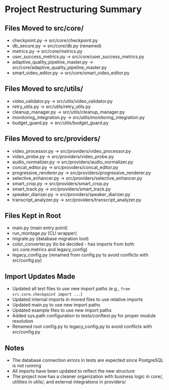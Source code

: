 # Project Restructuring Summary

## Files Moved to src/core/
- checkpoint.py → src/core/checkpoint.py
- db_secure.py → src/core/db.py (renamed)
- metrics.py → src/core/metrics.py
- user_success_metrics.py → src/core/user_success_metrics.py
- adaptive_quality_pipeline_master.py → src/core/adaptive_quality_pipeline_master.py
- smart_video_editor.py → src/core/smart_video_editor.py

## Files Moved to src/utils/
- video_validator.py → src/utils/video_validator.py
- retry_utils.py → src/utils/retry_utils.py
- cleanup_manager.py → src/utils/cleanup_manager.py
- monitoring_integration.py → src/utils/monitoring_integration.py
- budget_guard.py → src/utils/budget_guard.py

## Files Moved to src/providers/
- video_processor.py → src/providers/video_processor.py
- video_probe.py → src/providers/video_probe.py
- audio_normalizer.py → src/providers/audio_normalizer.py
- concat_editor.py → src/providers/concat_editor.py
- progressive_renderer.py → src/providers/progressive_renderer.py
- selective_enhancer.py → src/providers/selective_enhancer.py
- smart_crop.py → src/providers/smart_crop.py
- smart_track.py → src/providers/smart_track.py
- speaker_diarizer.py → src/providers/speaker_diarizer.py
- transcript_analyzer.py → src/providers/transcript_analyzer.py

## Files Kept in Root
- main.py (main entry point)
- run_montage.py (CLI wrapper)
- migrate.py (database migration tool)
- color_converter.py (to be decided - has imports from both src.core.metrics and legacy_config)
- legacy_config.py (renamed from config.py to avoid conflicts with src/config.py)

## Import Updates Made
- Updated all test files to use new import paths (e.g., `from src.core.checkpoint import ...`)
- Updated internal imports in moved files to use relative imports
- Updated main.py to use new import paths
- Updated example files to use new import paths
- Added sys.path configuration to tests/conftest.py for proper module resolution
- Renamed root config.py to legacy_config.py to avoid conflicts with src/config.py

## Notes
- The database connection errors in tests are expected since PostgreSQL is not running
- All imports have been updated to reflect the new structure
- The project now has a cleaner organization with business logic in core/, utilities in utils/, and external integrations in providers/
